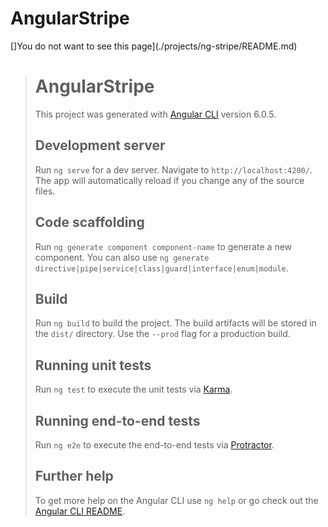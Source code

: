 # AngularStripe

[]You do not want to see this page](./projects/ng-stripe/README.md)

># AngularStripe
>
>This project was generated with [Angular CLI](https://github.com/angular/angular-cli) version 6.0.5.
>
>## Development server
>
>Run `ng serve` for a dev server. Navigate to `http://localhost:4200/`. The app will automatically reload if you change any of the source files.
>
>## Code scaffolding
>
>Run `ng generate component component-name` to generate a new component. You can also use `ng generate directive|pipe|service|class|guard|interface|enum|module`.
>
>## Build
>
>Run `ng build` to build the project. The build artifacts will be stored in the `dist/` directory. Use the `--prod` flag for a production build.
>
>## Running unit tests
>
>Run `ng test` to execute the unit tests via [Karma](https://karma-runner.github.io).
>
>## Running end-to-end tests
>
>Run `ng e2e` to execute the end-to-end tests via [Protractor](http://www.protractortest.org/).
>
>## Further help
>
>To get more help on the Angular CLI use `ng help` or go check out the [Angular CLI README](https://github.com/angular/angular-cli/blob/master/README.md).
